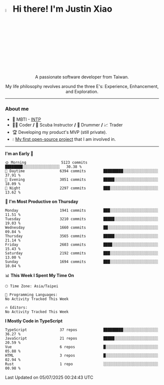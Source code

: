 # <img src="https://media.giphy.com/media/hvRJCLFzcasrR4ia7z/giphy.gif" width="5%">Hi there! I'm Justin Xiao
<p align="center">A passionate software developer from Taiwan.  </p>
<p align="center">My life philosophy revolves around the three E's: Experience, Enhancement, and Exploration.</p>

---
### About me
- 👀 MBTI - [INTP](https://www.16personalities.com/intp-personality)
- 👨‍💻 Coder **/** 🤿 Scuba Instructor **/** 🥁 Drummer **/** 📈 Trader
- 🏆 Developing my product's MVP (still private).
- 💧 [My first open-source project](https://github.com/Game-as-a-Service/Game-Lobby-Web) that I am involved in.

---
<!--START_SECTION:waka-->
**I'm an Early 🐤** 

```text
🌞 Morning                5123 commits        ████████░░░░░░░░░░░░░░░░░   30.38 % 
🌆 Daytime                6394 commits        █████████░░░░░░░░░░░░░░░░   37.91 % 
🌃 Evening                3051 commits        █████░░░░░░░░░░░░░░░░░░░░   18.09 % 
🌙 Night                  2297 commits        ███░░░░░░░░░░░░░░░░░░░░░░   13.62 % 
```
📅 **I'm Most Productive on Thursday** 

```text
Monday                   1941 commits        ███░░░░░░░░░░░░░░░░░░░░░░   11.51 % 
Tuesday                  3210 commits        █████░░░░░░░░░░░░░░░░░░░░   19.03 % 
Wednesday                1660 commits        ██░░░░░░░░░░░░░░░░░░░░░░░   09.84 % 
Thursday                 3565 commits        █████░░░░░░░░░░░░░░░░░░░░   21.14 % 
Friday                   2603 commits        ████░░░░░░░░░░░░░░░░░░░░░   15.43 % 
Saturday                 2192 commits        ███░░░░░░░░░░░░░░░░░░░░░░   13.00 % 
Sunday                   1694 commits        ███░░░░░░░░░░░░░░░░░░░░░░   10.04 % 
```


📊 **This Week I Spent My Time On** 

```text
🕑︎ Time Zone: Asia/Taipei

💬 Programming Languages: 
No Activity Tracked This Week

🔥 Editors: 
No Activity Tracked This Week
```

**I Mostly Code in TypeScript** 

```text
TypeScript               37 repos            █████████░░░░░░░░░░░░░░░░   36.27 % 
JavaScript               21 repos            █████░░░░░░░░░░░░░░░░░░░░   20.59 % 
Vue                      6 repos             █░░░░░░░░░░░░░░░░░░░░░░░░   05.88 % 
HTML                     3 repos             █░░░░░░░░░░░░░░░░░░░░░░░░   02.94 % 
Rust                     1 repo              ░░░░░░░░░░░░░░░░░░░░░░░░░   00.98 % 
```




 Last Updated on 05/07/2025 00:24:43 UTC
<!--END_SECTION:waka-->
